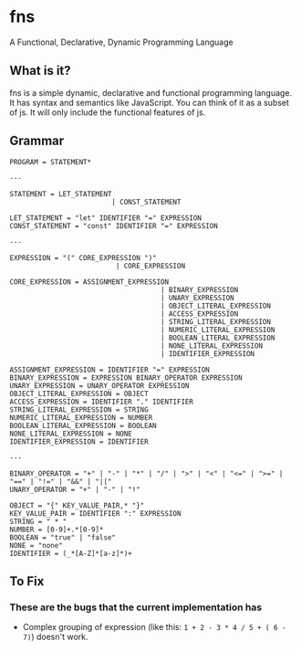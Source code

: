 # fns

A Functional, Declarative, Dynamic Programming Language

## What is it?

fns is a simple dynamic, declarative and functional programming language. It has syntax and semantics like JavaScript. You can think of it as a subset of js. It will only include the functional features of js.

## Grammar

```
PROGRAM = STATEMENT*

---

STATEMENT = LET_STATEMENT
                         | CONST_STATEMENT

LET_STATEMENT = "let" IDENTIFIER "=" EXPRESSION
CONST_STATEMENT = "const" IDENTIFIER "=" EXPRESSION

---

EXPRESSION = "(" CORE_EXPRESSION ")"
                          | CORE_EXPRESSION

CORE_EXPRESSION = ASSIGNMENT_EXPRESSION
                                     | BINARY_EXPRESSION
                                     | UNARY_EXPRESSION
                                     | OBJECT_LITERAL_EXPRESSION
                                     | ACCESS_EXPRESSION
                                     | STRING_LITERAL_EXPRESSION
                                     | NUMERIC_LITERAL_EXPRESSION
                                     | BOOLEAN_LITERAL_EXPRESSION
                                     | NONE_LITERAL_EXPRESSION
                                     | IDENTIFIER_EXPRESSION

ASSIGNMENT_EXPRESSION = IDENTIFIER "=" EXPRESSION
BINARY_EXPRESSION = EXPRESSION BINARY_OPERATOR EXPRESSION
UNARY_EXPRESSION = UNARY_OPERATOR EXPRESSION
OBJECT_LITERAL_EXPRESSION = OBJECT
ACCESS_EXPRESSION = IDENTIFIER "." IDENTIFIER
STRING_LITERAL_EXPRESSION = STRING
NUMERIC_LITERAL_EXPRESSION = NUMBER
BOOLEAN_LITERAL_EXPRESSION = BOOLEAN
NONE_LITERAL_EXPRESSION = NONE
IDENTIFIER_EXPRESSION = IDENTIFIER

---

BINARY_OPERATOR = "+" | "-" | "*" | "/" | ">" | "<" | "<=" | ">=" | "==" | "!=" | "&&" | "||"
UNARY_OPERATOR = "+" | "-" | "!"

OBJECT = "{" KEY_VALUE_PAIR,* "}"
KEY_VALUE_PAIR = IDENTIFIER ":" EXPRESSION
STRING = " * "
NUMBER = [0-9]+.*[0-9]*
BOOLEAN = "true" | "false"
NONE = "none"
IDENTIFIER = (_*[A-Z]*[a-z]*)+
```

## To Fix

### These are the bugs that the current implementation has

- Complex grouping of expression (like this: `1 + 2 - 3 * 4 / 5 + ( 6 - 7)`) doesn't work.
